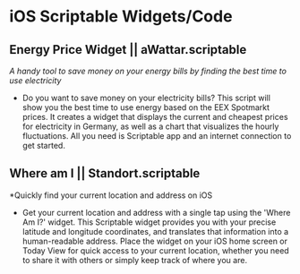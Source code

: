 # iOS Scriptable Widgets/Code

## **Energy Price Widget** || aWattar.scriptable 
*A handy tool to save money on your energy bills by finding the best time to use electricity*
- Do you want to save money on your electricity bills? This script will show you the best time to use energy based on the EEX Spotmarkt prices. It creates a widget that displays the current and cheapest prices for electricity in Germany, as well as a chart that visualizes the hourly fluctuations. All you need is Scriptable app and an internet connection to get started.

## **Where am I** || Standort.scriptable
*Quickly find your current location and address on iOS
- Get your current location and address with a single tap using the 'Where Am I?' widget. This Scriptable widget provides you with your precise latitude and longitude coordinates, and translates that information into a human-readable address. Place the widget on your iOS home screen or Today View for quick access to your current location, whether you need to share it with others or simply keep track of where you are.
